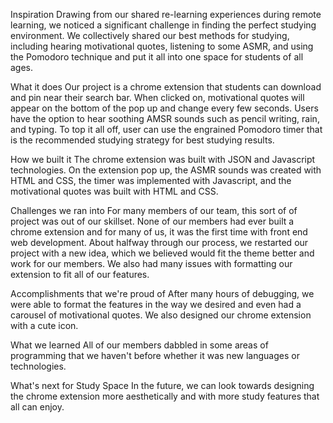Inspiration
Drawing from our shared re-learning experiences during remote learning, we noticed a significant challenge in finding the perfect studying environment. We collectively shared our best methods for studying, including hearing motivational quotes, listening to some ASMR, and using the Pomodoro technique and put it all into one space for students of all ages.

What it does
Our project is a chrome extension that students can download and pin near their search bar. When clicked on, motivational quotes will appear on the bottom of the pop up and change every few seconds. Users have the option to hear soothing AMSR sounds such as pencil writing, rain, and typing. To top it all off, user can use the engrained Pomodoro timer that is the recommended studying strategy for best studying results.

How we built it
The chrome extension was built with JSON and Javascript technologies. On the extension pop up, the ASMR sounds was created with HTML and CSS, the timer was implemented with Javascript, and the motivational quotes was built with HTML and CSS.

Challenges we ran into
For many members of our team, this sort of of project was out of our skillset. None of our members had ever built a chrome extension and for many of us, it was the first time with front end web development. About halfway through our process, we restarted our project with a new idea, which we believed would fit the theme better and work for our members. We also had many issues with formatting our extension to fit all of our features.

Accomplishments that we're proud of
After many hours of debugging, we were able to format the features in the way we desired and even had a carousel of motivational quotes. We also designed our chrome extension with a cute icon.

What we learned
All of our members dabbled in some areas of programming that we haven't before whether it was new languages or technologies.

What's next for Study Space
In the future, we can look towards designing the chrome extension more aesthetically and with more study features that all can enjoy.
